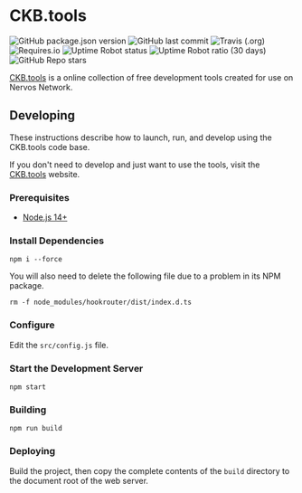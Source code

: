 # CKB.tools

![GitHub package.json version](https://img.shields.io/github/package-json/v/jordanmack/ckb-tools)
![GitHub last commit](https://img.shields.io/github/last-commit/jordanmack/ckb-tools)
![Travis (.org)](https://img.shields.io/travis/jordanmack/ckb-tools)
![Requires.io](https://img.shields.io/requires/github/jordanmack/ckb-tools)
![Uptime Robot status](https://img.shields.io/uptimerobot/status/m788404415-839b32111e1dc755c52c3e33)
![Uptime Robot ratio (30 days)](https://img.shields.io/uptimerobot/ratio/m788404415-839b32111e1dc755c52c3e33)
![GitHub Repo stars](https://img.shields.io/github/stars/jordanmack/ckb-tools?style=social)

[CKB.tools](https://ckb.tools/) is a online collection of free development tools created for use on Nervos Network.

## Developing

These instructions describe how to launch, run, and develop using the CKB.tools code base.

If you don't need to develop and just want to use the tools, visit the [CKB.tools](https://ckb.tools/) website.

### Prerequisites

- [Node.js 14+](https://nodejs.org/en/)

### Install Dependencies

```
npm i --force
```

You will also need to delete the following file due to a problem in its NPM package.

```
rm -f node_modules/hookrouter/dist/index.d.ts
```

### Configure

Edit the `src/config.js` file.

### Start the Development Server
```
npm start
```

### Building
```
npm run build
```

### Deploying

Build the project, then copy the complete contents of the `build` directory to the document root of the web server.

